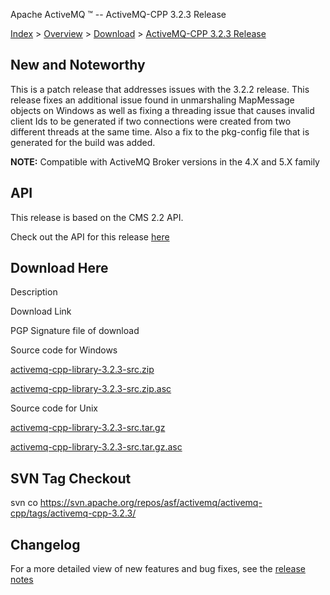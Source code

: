 Apache ActiveMQ ™ -- ActiveMQ-CPP 3.2.3 Release 

[Index](index.html) > [Overview](overview.md) > [Download](OverviewOverview/Overview/download.md) > [ActiveMQ-CPP 3.2.3 Release](Index/Overview/DownloadIndex/Overview/Download/Index/Overview/Download/activemq-cpp-323-release.md)

New and Noteworthy
------------------

This is a patch release that addresses issues with the 3.2.2 release. This release fixes an additional issue found in unmarshaling MapMessage objects on Windows as well as fixing a threading issue that causes invalid client Ids to be generated if two connections were created from two different threads at the same time. Also a fix to the pkg-config file that is generated for the build was added.

  

**NOTE:** Compatible with ActiveMQ Broker versions in the 4.X and 5.X family

API
---

This release is based on the CMS 2.2 API.

Check out the API for this release [here](http://activemq.apache.org/cms/api_docs/activemqcpp-3.0)

Download Here
-------------

Description

Download Link

PGP Signature file of download

Source code for Windows

[activemq-cpp-library-3.2.3-src.zip](http://www.apache.org/dyn/closer.cgi/activemq/activemq-cpp/source/activemq-cpp-library-3.2.3-src.zip)

[activemq-cpp-library-3.2.3-src.zip.asc](http://www.apache.org/dist/activemq/activemq-cpp/source/activemq-cpp-library-3.2.3-src.zip.asc)

Source code for Unix

[activemq-cpp-library-3.2.3-src.tar.gz](http://www.apache.org/dyn/closer.cgi/activemq/activemq-cpp/source/activemq-cpp-library-3.2.3-src.tar.gz)

[activemq-cpp-library-3.2.3-src.tar.gz.asc](http://www.apache.org/dist/activemq/activemq-cpp/source/activemq-cpp-library-3.2.3-src.tar.gz.asc)

SVN Tag Checkout
----------------

svn co https://svn.apache.org/repos/asf/activemq/activemq-cpp/tags/activemq-cpp-3.2.3/

Changelog
---------

For a more detailed view of new features and bug fixes, see the [release notes](http://issues.apache.org/activemq/secure/ReleaseNote.jspa?projectId=11000&styleName=Html&version=12338)

